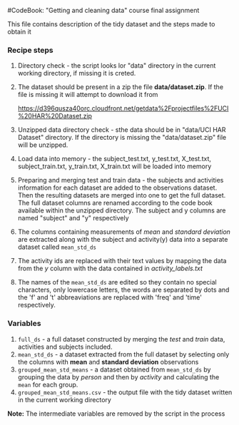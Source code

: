 #CodeBook: "Getting and cleaning data" course final assignment

This file contains description of the tidy dataset and the steps made to obtain it

### Recipe steps
1. Directory check - the script looks lor "data" directory in the current working directory, if missing it is creted.
1. The dataset should be present in a zip the file **data/dataset.zip**.
    If the file is missing it will attempt to download it from

    https://d396qusza40orc.cloudfront.net/getdata%2Fprojectfiles%2FUCI%20HAR%20Dataset.zip
1. Unzipped data directory check - sthe data should be in "data/UCI HAR Dataset" directory. If the directory is missing the "data/dataset.zip" file will be unzipped.
1. Load data into memory - the subject_test.txt, y_test.txt, X_test.txt, subject_train.txt, y_train.txt, X_train.txt will be loaded into memory
1. Preparing and merging test and train data - the subjects and activities information for each dataset are added to the observations dataset. Then the resulting datasets are merged into one to get the full dataset. The full dataset columns are renamed according to the code book available within the unzipped directory. The subject and y columns are named "subject" and "y" respectively
1. The columns containing measurements of *mean* and *standard deviation* are extracted along with the subject and activity(y) data into a separate dataset called `mean_std_ds`
1. The activity ids are replaced with their text values by mapping the data from the *y* column with the data contained in *activity_labels.txt*
1. The names of the `mean_std_ds` are edited so they contain no special characters, only lowercase letters, the words are separated by dots and the 'f' and 't' abbreaviations are replaced with 'freq' and 'time' respectively.

### Variables 
1. `full_ds` - a full dataset constructed by merging the *test* and *train* data,
  activities and subjects included.
1. `mean_std_ds` - a dataset extracted from the full dataset by selecting only the columns with **mean** and **standard deviation** observations
1. `grouped_mean_std_means` - a dataset obtained from `mean_std_ds` by grouping the data by *person* and then by *activity* and calculating the `mean` for each group. 
1. `grouped_mean_std_means.csv` - the output file with the tidy dataset written in the current working directory

**Note:** The intermediate variables are removed by the script in the process
